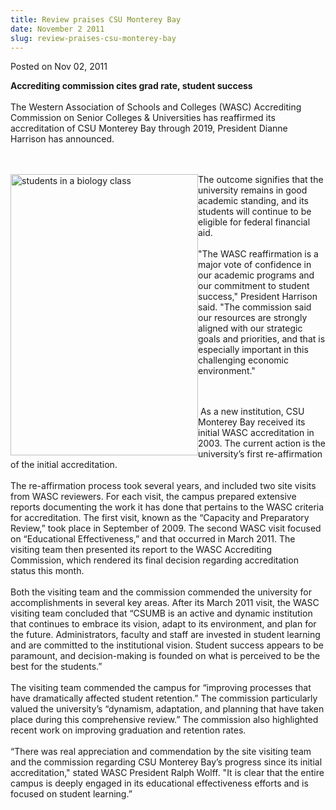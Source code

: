 ```yaml
---
title: Review praises CSU Monterey Bay
date: November 2 2011
slug: review-praises-csu-monterey-bay
---
```


 



<span class="date">Posted on Nov 02, 2011    </span>
<p><strong>Accrediting commission cites grad rate, student
success</strong><br>
&#x2028;<br>
The Western Association of Schools and Colleges (WASC) Accrediting
Commission on Senior Colleges &amp; Universities has reaffirmed its
accreditation of CSU Monterey Bay through 2019, President Dianne
Harrison has announced.</br></br></p>
<p><br>
<img alt="students in a biology class" src="https://news.csumb.edu/sites/default/files/65/attachments/news/images/microscope_small.jpg" style="float:left; width:300px; height:450px">The outcome
signifies that the university remains in good academic standing,
and its students will continue to be eligible for federal financial
aid.<br>
<br>
&quot;The WASC reaffirmation is a major vote of confidence in our
academic programs and our commitment to student success,&quot; President
Harrison said. &quot;The commission said our resources are strongly
aligned with our strategic goals and priorities, and that is
especially important in this challenging economic environment.&quot;</br></br></img></br></p>
<p>&#x2028;As a new institution, CSU Monterey Bay received its initial
WASC accreditation in 2003. The current action is the university&#x2019;s
first re-affirmation of the initial accreditation.<br>
<br>
The re-affirmation process took several years, and included two
site visits from WASC reviewers. For each visit, the campus
prepared extensive reports documenting the work it has done that
pertains to the WASC criteria for accreditation. The first visit,
known as the &#x201C;Capacity and Preparatory Review,&#x201D; took place in
September of 2009. The second WASC visit focused on &#x201C;Educational
Effectiveness,&#x201D; and that occurred in March 2011. The visiting team
then presented its report to the WASC Accrediting Commission, which
rendered its final decision regarding accreditation status this
month.<br>
<br>
Both the visiting team and the commission commended the university
for accomplishments in several key areas. After its March 2011
visit, the WASC visiting team concluded that &#x201C;CSUMB is an active
and dynamic institution that continues to embrace its vision, adapt
to its environment, and plan for the future. Administrators,
faculty and staff are invested in student learning and are
committed to the institutional vision. Student success appears to
be paramount, and decision-making is founded on what is perceived
to be the best for the students.&#x201D;<br>
<br>
The visiting team commended the campus for &#x201C;improving processes
that have dramatically affected student retention.&#x201D; The commission
particularly valued the university&#x2019;s &#x201C;dynamism, adaptation, and
planning that have taken place during this comprehensive review.&#x201D;
The commission also highlighted recent work on improving graduation
and retention rates.<br>
<br>
&#x201C;There was real appreciation and commendation by the site visiting
team and the commission regarding CSU Monterey Bay&#x2019;s progress since
its initial accreditation,&quot; stated WASC President Ralph Wolff. &quot;It
is clear that the entire campus is deeply engaged in its
educational effectiveness efforts and is focused on student
learning.&#x201D;</br></br></br></br></br></br></br></br></p>

```
